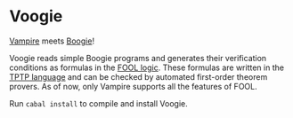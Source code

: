 # Voogie

[Vampire](http://vprover.org) meets [Boogie](https://www.microsoft.com/en-us/research/project/boogie-an-intermediate-verification-language/)!

Voogie reads simple Boogie programs and generates their verification conditions as formulas in the [FOOL logic](https://link.springer.com/chapter/10.1007/978-3-319-20615-8_5). These formulas are written in the [TPTP language](http://www.cs.miami.edu/~tptp/) and can be checked by automated first-order theorem provers. As of now, only Vampire supports all the features of FOOL.

Run `cabal install` to compile and install Voogie.
